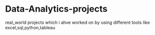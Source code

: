 # Data-Analytics-projects
real_world projects which i ahve worked on by using  different tools  like excel,sql,python,tableau
